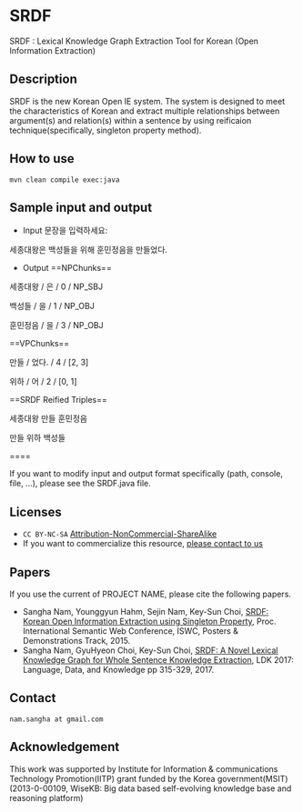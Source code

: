 # SRDF
SRDF : Lexical Knowledge Graph Extraction Tool for Korean (Open Information Extraction)

## Description

SRDF is the new Korean Open IE system. The system is designed to meet the characteristics of Korean and extract multiple relationships between argument(s) and relation(s) within a sentence by using reificaion technique(specifically, singleton property method).

## How to use

`mvn clean compile exec:java`

## Sample input and output

- Input
문장을 입력하세요: 

세종대왕은 백성들을 위해 훈민정음을 만들었다.


- Output
==NPChunks==

세종대왕 / 은 / 0 / NP_SBJ

백성들 / 을 / 1 / NP_OBJ

훈민정음 / 을 / 3 / NP_OBJ


==VPChunks==

만들 / 었다. / 4 / [2, 3]

위하 / 어 / 2 / [0, 1]



==SRDF Reified Triples==

세종대왕	만들	훈민정음

만들	위하	백성들

====


If you want to modify input and output format specifically (path, console, file, ...), please see the SRDF.java file.

## Licenses

* `CC BY-NC-SA` [Attribution-NonCommercial-ShareAlike](https://creativecommons.org/licenses/by-nc-sa/2.0/)
* If you want to commercialize this resource, [please contact to us](http://mrlab.kaist.ac.kr/contact)

## Papers

If you use the current of PROJECT NAME, please cite the following papers.

* Sangha Nam, Younggyun Hahm, Sejin Nam, Key-Sun Choi, [SRDF: Korean Open Information Extraction using Singleton Property](http://semanticweb.kaist.ac.kr/home/images/f/f5/SRDF_Korean_Open_Information_Extraction_using_Singleton_Property.pdf), Proc. International Semantic Web Conference, ISWC, Posters & Demonstrations Track, 2015. 
* Sangha Nam, GyuHyeon Choi, Key-Sun Choi, [SRDF: A Novel Lexical Knowledge Graph for Whole Sentence Knowledge Extraction](http://semanticweb.kaist.ac.kr/home/images/7/77/SRDF_A_Novel_Lexical_Knowledge_Graph_for_Whole_Sentence_Knowledge_Extraction.pdf), LDK 2017: Language, Data, and Knowledge pp 315-329, 2017. 

## Contact
`nam.sangha at gmail.com`

## Acknowledgement
This work was supported by Institute for Information & communications Technology Promotion(IITP) grant funded by the Korea government(MSIT) (2013-0-00109, WiseKB: Big data based self-evolving knowledge base and reasoning platform)
